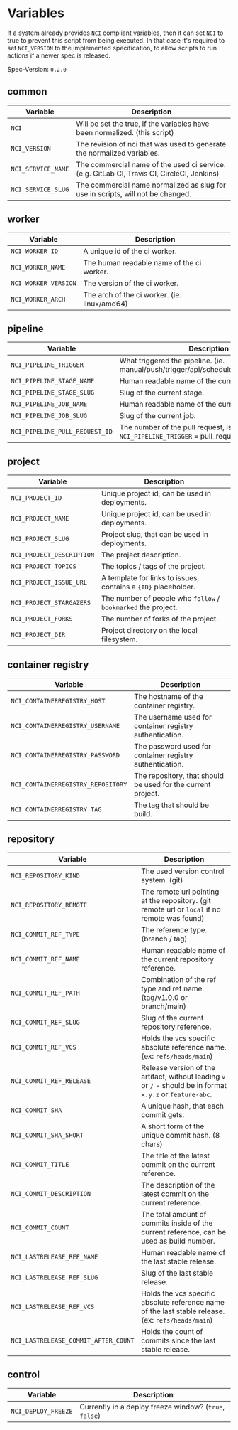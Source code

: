 # Variables

If a system already provides `NCI` compliant variables, then it can set `NCI` to true to prevent this script from being executed.
In that case it's required to set `NCI_VERSION` to the implemented specification, to allow scripts to run actions if a newer spec is released.

Spec-Version: `0.2.0`

## common

Variable | Description
--- | --- |
`NCI` | Will be set the true, if the variables have been normalized. (this script)
`NCI_VERSION` | The revision of nci that was used to generate the normalized variables.
`NCI_SERVICE_NAME` | The commercial name of the used ci service. (e.g. GitLab CI, Travis CI, CircleCI, Jenkins)
`NCI_SERVICE_SLUG` | The commercial name normalized as slug for use in scripts, will not be changed.

## worker

Variable | Description
--- | --- |
`NCI_WORKER_ID` | A unique id of the ci worker.
`NCI_WORKER_NAME` | The human readable name of the ci worker.
`NCI_WORKER_VERSION` | The version of the ci worker.
`NCI_WORKER_ARCH` | The arch of the ci worker. (ie. linux/amd64)

## pipeline

Variable | Description
--- | --- |
`NCI_PIPELINE_TRIGGER` | What triggered the pipeline. (ie. manual/push/trigger/api/schedule/pull_request/build)
`NCI_PIPELINE_STAGE_NAME` | Human readable name of the current stage.
`NCI_PIPELINE_STAGE_SLUG` | Slug of the current stage.
`NCI_PIPELINE_JOB_NAME` | Human readable name of the current job.
`NCI_PIPELINE_JOB_SLUG` | Slug of the current job.
`NCI_PIPELINE_PULL_REQUEST_ID` | The number of the pull request, is only present if `NCI_PIPELINE_TRIGGER` = pull_request.

## project

Variable | Description
--- | --- |
`NCI_PROJECT_ID` | Unique project id, can be used in deployments.
`NCI_PROJECT_NAME` | Unique project id, can be used in deployments.
`NCI_PROJECT_SLUG` | Project slug, that can be used in deployments.
`NCI_PROJECT_DESCRIPTION` | The project description.
`NCI_PROJECT_TOPICS` | The topics / tags of the project.
`NCI_PROJECT_ISSUE_URL` | A template for links to issues, contains a `{ID}` placeholder.
`NCI_PROJECT_STARGAZERS` | The number of people who `follow` / `bookmarked` the project.
`NCI_PROJECT_FORKS` | The number of forks of the project.
`NCI_PROJECT_DIR` | Project directory on the local filesystem.

## container registry

Variable | Description
--- | --- |
`NCI_CONTAINERREGISTRY_HOST` | The hostname of the container registry.
`NCI_CONTAINERREGISTRY_USERNAME` | The username used for container registry authentication.
`NCI_CONTAINERREGISTRY_PASSWORD` | The password used for container registry authentication.
`NCI_CONTAINERREGISTRY_REPOSITORY` | The repository, that should be used for the current project.
`NCI_CONTAINERREGISTRY_TAG` | The tag that should be build.

## repository

Variable | Description
--- | --- |
`NCI_REPOSITORY_KIND` | The used version control system. (git)
`NCI_REPOSITORY_REMOTE` | The remote url pointing at the repository. (git remote url or `local` if no remote was found)
`NCI_COMMIT_REF_TYPE` | The reference type. (branch / tag)
`NCI_COMMIT_REF_NAME` | Human readable name of the current repository reference.
`NCI_COMMIT_REF_PATH` | Combination of the ref type and ref name. (tag/v1.0.0 or branch/main)
`NCI_COMMIT_REF_SLUG` | Slug of the current repository reference.
`NCI_COMMIT_REF_VCS` | Holds the vcs specific absolute reference name. (ex: `refs/heads/main`)
`NCI_COMMIT_REF_RELEASE` | Release version of the artifact, without leading `v` or `/` - should be in format `x.y.z` or `feature-abc`.
`NCI_COMMIT_SHA` | A unique hash, that each commit gets.
`NCI_COMMIT_SHA_SHORT` | A short form of the unique commit hash. (8 chars)
`NCI_COMMIT_TITLE` | The title of the latest commit on the current reference.
`NCI_COMMIT_DESCRIPTION` | The description of the latest commit on the current reference.
`NCI_COMMIT_COUNT` | The total amount of commits inside of the current reference, can be used as build number.
`NCI_LASTRELEASE_REF_NAME` | Human readable name of the last stable release.
`NCI_LASTRELEASE_REF_SLUG` | Slug of the last stable release.
`NCI_LASTRELEASE_REF_VCS` | Holds the vcs specific absolute reference name of the last stable release. (ex: `refs/heads/main`)
`NCI_LASTRELEASE_COMMIT_AFTER_COUNT` | Holds the count of commits since the last stable release.

## control

Variable | Description
--- | --- |
`NCI_DEPLOY_FREEZE` | Currently in a deploy freeze window? (`true`, `false`)
